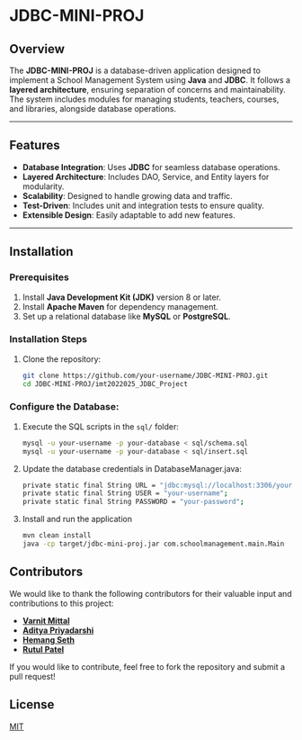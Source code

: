 # JDBC-MINI-PROJ

## Overview
The **JDBC-MINI-PROJ** is a database-driven application designed to implement a School Management System using **Java** and **JDBC**. It follows a **layered architecture**, ensuring separation of concerns and maintainability. The system includes modules for managing students, teachers, courses, and libraries, alongside database operations.

---

## Features
- **Database Integration**: Uses **JDBC** for seamless database operations.
- **Layered Architecture**: Includes DAO, Service, and Entity layers for modularity.
- **Scalability**: Designed to handle growing data and traffic.
- **Test-Driven**: Includes unit and integration tests to ensure quality.
- **Extensible Design**: Easily adaptable to add new features.

---

## Installation

### Prerequisites
1. Install **Java Development Kit (JDK)** version 8 or later.
2. Install **Apache Maven** for dependency management.
3. Set up a relational database like **MySQL** or **PostgreSQL**.

### Installation Steps
1. Clone the repository:
   ```bash
   git clone https://github.com/your-username/JDBC-MINI-PROJ.git
   cd JDBC-MINI-PROJ/imt2022025_JDBC_Project
    ```
### Configure the Database:

1. Execute the SQL scripts in the `sql/` folder:
   ```bash
   mysql -u your-username -p your-database < sql/schema.sql
   mysql -u your-username -p your-database < sql/insert.sql
   ```
2. Update the database credentials in DatabaseManager.java:
   ```bash
   private static final String URL = "jdbc:mysql://localhost:3306/your-database";
   private static final String USER = "your-username";
   private static final String PASSWORD = "your-password";
   ```
3. Install and run the application
   ```bash
   mvn clean install
   java -cp target/jdbc-mini-proj.jar com.schoolmanagement.main.Main
   ```

## Contributors

We would like to thank the following contributors for their valuable input and contributions to this project:

- **[Varnit Mittal](https://github.com/varnit-mittal)** 
- **[Aditya Priyadarshi](https://github.com/ap5967ap)** 
- **[Hemang Seth](https://github.com/Hemang-2004)** 
- **[Rutul Patel](https://github.com/RutulPatel007)** 


If you would like to contribute, feel free to fork the repository and submit a pull request!






   
## License

[MIT](https://choosealicense.com/licenses/mit/)

